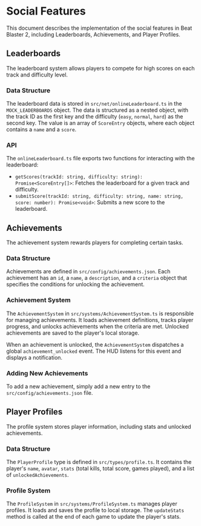 
# Social Features

This document describes the implementation of the social features in Beat Blaster 2, including Leaderboards, Achievements, and Player Profiles.

## Leaderboards

The leaderboard system allows players to compete for high scores on each track and difficulty level.

### Data Structure

The leaderboard data is stored in `src/net/onlineLeaderboard.ts` in the `MOCK_LEADERBOARDS` object. The data is structured as a nested object, with the track ID as the first key and the difficulty (`easy`, `normal`, `hard`) as the second key. The value is an array of `ScoreEntry` objects, where each object contains a `name` and a `score`.

### API

The `onlineLeaderboard.ts` file exports two functions for interacting with the leaderboard:

- `getScores(trackId: string, difficulty: string): Promise<ScoreEntry[]>`: Fetches the leaderboard for a given track and difficulty.
- `submitScore(trackId: string, difficulty: string, name: string, score: number): Promise<void>`: Submits a new score to the leaderboard.

## Achievements

The achievement system rewards players for completing certain tasks.

### Data Structure

Achievements are defined in `src/config/achievements.json`. Each achievement has an `id`, a `name`, a `description`, and a `criteria` object that specifies the conditions for unlocking the achievement.

### Achievement System

The `AchievementSystem` in `src/systems/AchievementSystem.ts` is responsible for managing achievements. It loads achievement definitions, tracks player progress, and unlocks achievements when the criteria are met. Unlocked achievements are saved to the player's local storage.

When an achievement is unlocked, the `AchievementSystem` dispatches a global `achievement_unlocked` event. The HUD listens for this event and displays a notification.

### Adding New Achievements

To add a new achievement, simply add a new entry to the `src/config/achievements.json` file.

## Player Profiles

The profile system stores player information, including stats and unlocked achievements.

### Data Structure

The `PlayerProfile` type is defined in `src/types/profile.ts`. It contains the player's `name`, `avatar`, `stats` (total kills, total score, games played), and a list of `unlockedAchievements`.

### Profile System

The `ProfileSystem` in `src/systems/ProfileSystem.ts` manages player profiles. It loads and saves the profile to local storage. The `updateStats` method is called at the end of each game to update the player's stats.
